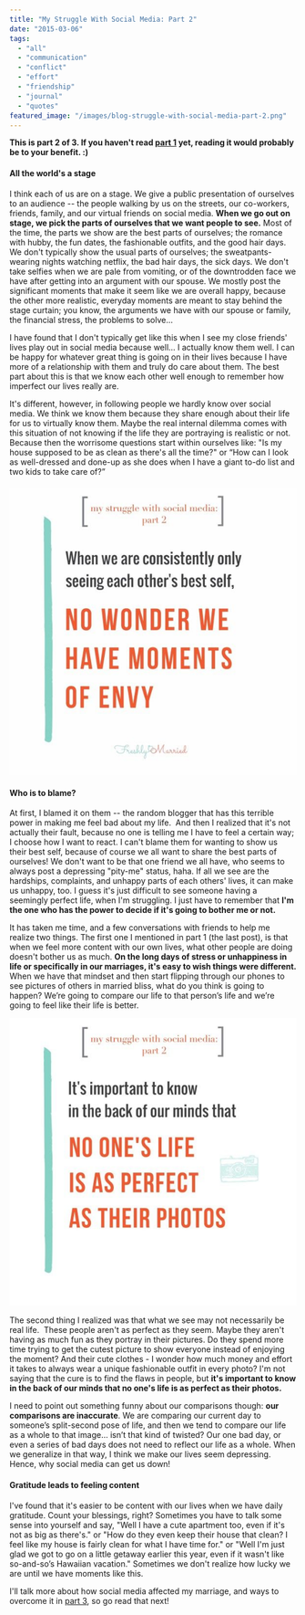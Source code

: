 ```yaml
---
title: "My Struggle With Social Media: Part 2"
date: "2015-03-06"
tags:
  - "all"
  - "communication"
  - "conflict"
  - "effort"
  - "friendship"
  - "journal"
  - "quotes"
featured_image: "/images/blog-struggle-with-social-media-part-2.png"
---
```


**This is part 2 of 3. If you haven't read [part 1](http://freshlymarried.com/my-struggle-with-social-media-part-1/) yet, reading it would probably be to your benefit. :)**

#### All the world's a stage

I think each of us are on a stage. We give a public presentation of ourselves to an audience -- the people walking by us on the streets, our co-workers, friends, family, and our virtual friends on social media. **When we go out on stage, we pick the parts of ourselves that we want people to see.** Most of the time, the parts we show are the best parts of ourselves; the romance with hubby, the fun dates, the fashionable outfits, and the good hair days. We don't typically show the usual parts of ourselves; the sweatpants-wearing nights watching netflix, the bad hair days, the sick days. We don't take selfies when we are pale from vomiting, or of the downtrodden face we have after getting into an argument with our spouse. We mostly post the significant moments that make it seem like we are overall happy, because the other more realistic, everyday moments are meant to stay behind the stage curtain; you know, the arguments we have with our spouse or family, the financial stress, the problems to solve...

I have found that I don't typically get like this when I see my close friends' lives play out in social media because well... I actually know them well. I can be happy for whatever great thing is going on in their lives because I have more of a relationship with them and truly do care about them. The best part about this is that we know each other well enough to remember how imperfect our lives really are.

It's different, however, in following people we hardly know over social media. We think we know them because they share enough about their life for us to virtually know them. Maybe the real internal dilemma comes with this situation of not knowing if the life they are portraying is realistic or not. Because then the worrisome questions start within ourselves like: "Is my house supposed to be as clean as there's all the time?" or “How can I look as well-dressed and done-up as she does when I have a giant to-do list and two kids to take care of?”

#### ![common struggles with social media, problems with social media, social media addicts, social media affecting marriage, truths about social media](/images/IMG_0280.jpg)

#### Who is to blame?

At first, I blamed it on them -- the random blogger that has this terrible power in making me feel bad about my life.  And then I realized that it's not actually their fault, because no one is telling me I have to feel a certain way; I choose how I want to react. I can't blame them for wanting to show us their best self, because of course we all want to share the best parts of ourselves! We don't want to be that one friend we all have, who seems to always post a depressing "pity-me" status, haha. If all we see are the hardships, complaints, and unhappy parts of each others' lives, it can make us unhappy, too. I guess it's just difficult to see someone having a seemingly perfect life, when I'm struggling. I just have to remember that **I'm the one who has the power to decide if it's going to bother me or not.**

It has taken me time, and a few conversations with friends to help me realize two things. The first one I mentioned in part 1 (the last post), is that when we feel more content with our own lives, what other people are doing doesn't bother us as much. **On the long days of stress or unhappiness in life or specifically in our marriages, it's easy to wish things were different.** When we have that mindset and then start flipping through our phones to see pictures of others in married bliss, what do you think is going to happen? We’re going to compare our life to that person’s life and we’re going to feel like their life is better.

![struggles with social media, social media pitfalls, common struggles with social media, struggles of social media, addicted to social media, social media affecting marriage, marriage help, marriage advice, marriage enrichment, relationship education, newlywed](/images/IMG_0274.jpg)

The second thing I realized was that what we see may not necessarily be real life.  These people aren't as perfect as they seem. Maybe they aren't having as much fun as they portray in their pictures. Do they spend more time trying to get the cutest picture to show everyone instead of enjoying the moment? And their cute clothes - I wonder how much money and effort it takes to always wear a unique fashionable outfit in every photo? I'm not saying that the cure is to find the flaws in people, but **it's important to know in the back of our minds that no one's life is as perfect as their photos.**

I need to point out something funny about our comparisons though: **our comparisons are inaccurate**. We are comparing our current day to someone’s split-second pose of life, and then we tend to compare our life as a whole to that image… isn’t that kind of twisted? Our one bad day, or even a series of bad days does not need to reflect our life as a whole. When we generalize in that way, I think we make our lives seem depressing. Hence, why social media can get us down!

#### Gratitude leads to feeling content

I've found that it's easier to be content with our lives when we have daily gratitude. Count your blessings, right? Sometimes you have to talk some sense into yourself and say, "Well I have a cute apartment too, even if it's not as big as there's." or "How do they even keep their house that clean? I feel like my house is fairly clean for what I have time for." or "Well I'm just glad we got to go on a little getaway earlier this year, even if it wasn't like so-and-so’s Hawaiian vacation." Sometimes we don't realize how lucky we are until we have moments like this.

I'll talk more about how social media affected my marriage, and ways to overcome it in [part 3](http://freshlymarried.com/my-struggle-with-social-media-part-3/), so go read that next!
